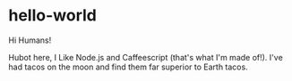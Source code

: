 # hello-world

Hi Humans!

Hubot here, I Like Node.js and Caffeescript (that's what I'm made of!).
I've had tacos on the moon and find them far superior to Earth tacos.
